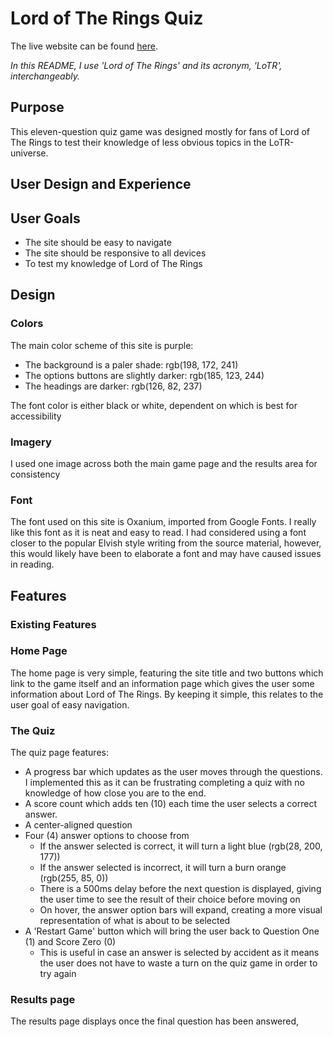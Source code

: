 # Lord of The Rings Quiz

The live website can be found [here](https://charlie-vf.github.io/lotr-quiz-game/).
<br>

*In this README, I use 'Lord of The Rings' and its acronym, 'LoTR', interchangeably.*

## **Purpose**

This eleven-question quiz game was designed mostly for fans of Lord of The Rings to test their knowledge of less obvious topics in the LoTR-universe.

## **User Design and Experience**

## User Goals

- The site should be easy to navigate
- The site should be responsive to all devices
- To test my knowledge of Lord of The Rings

## Design

### Colors

The main color scheme of this site is purple:

- The background is a paler shade: rgb(198, 172, 241)
- The options buttons are slightly darker: rgb(185, 123, 244)
- The headings are darker: rgb(126, 82, 237)

The font color is either black or white, dependent on which is best for accessibility

### Imagery

I used one image across both the main game page and the results area for consistency

### Font

The font used on this site is Oxanium, imported from Google Fonts. I really like this font as it is neat and easy to read. 
I had considered using a font closer to the popular Elvish style writing from the source material, however, this would likely have been to elaborate a font and may have caused issues in reading.

## Features

### Existing Features

### Home Page

The home page is very simple, featuring the site title and two buttons which link to the game itself and an information page which gives the user some information about Lord of The Rings.
By keeping it simple, this relates to the user goal of easy navigation.

### The Quiz

The quiz page features:
- A progress bar which updates as the user moves through the questions. I implemented this as it can be frustrating completing a quiz with no knowledge of how close you are to the end.
- A score count which adds ten (10) each time the user selects a correct answer.
- A center-aligned question
- Four (4) answer options to choose from
    - If the answer selected is correct, it will turn a light blue (rgb(28, 200, 177))
    - If the answer selected is incorrect, it will turn a burn orange (rgb(255, 85, 0))
    - There is a 500ms delay before the next question is displayed, giving the user time to see the result of their choice before moving on
    - On hover, the answer option bars will expand, creating a more visual representation of what is about to be selected
- A 'Restart Game' button which will bring the user back to Question One (1) and Score Zero (0)
    - This is useful in case an answer is selected by accident as it means the user does not have to waste a turn on the quiz game in order to try again

### Results page

The results page displays once the final question has been answered, 

